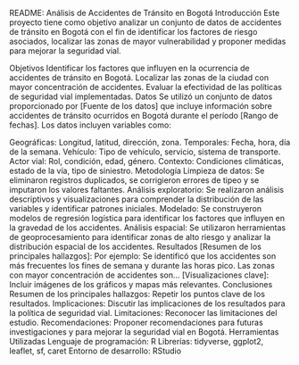 README: Análisis de Accidentes de Tránsito en Bogotá
Introducción
Este proyecto tiene como objetivo analizar un conjunto de datos de accidentes de tránsito en Bogotá con el fin de identificar los factores de riesgo asociados, localizar las zonas de mayor vulnerabilidad y proponer medidas para mejorar la seguridad vial.

Objetivos
Identificar los factores que influyen en la ocurrencia de accidentes de tránsito en Bogotá.
Localizar las zonas de la ciudad con mayor concentración de accidentes.
Evaluar la efectividad de las políticas de seguridad vial implementadas.
Datos
Se utilizó un conjunto de datos proporcionado por [Fuente de los datos] que incluye información sobre accidentes de tránsito ocurridos en Bogotá durante el período [Rango de fechas]. Los datos incluyen variables como:

Geográficas: Longitud, latitud, dirección, zona.
Temporales: Fecha, hora, día de la semana.
Vehículo: Tipo de vehículo, servicio, sistema de transporte.
Actor vial: Rol, condición, edad, género.
Contexto: Condiciones climáticas, estado de la vía, tipo de siniestro.
Metodología
Limpieza de datos: Se eliminaron registros duplicados, se corrigieron errores de tipeo y se imputaron los valores faltantes.
Análisis exploratorio: Se realizaron análisis descriptivos y visualizaciones para comprender la distribución de las variables y identificar patrones iniciales.
Modelado: Se construyeron modelos de regresión logística para identificar los factores que influyen en la gravedad de los accidentes.
Análisis espacial: Se utilizaron herramientas de geoprocesamiento para identificar zonas de alto riesgo y analizar la distribución espacial de los accidentes.
Resultados
[Resumen de los principales hallazgos]:
Por ejemplo: Se identificó que los accidentes son más frecuentes los fines de semana y durante las horas pico. Las zonas con mayor concentración de accidentes son...
[Visualizaciones clave]: Incluir imágenes de los gráficos y mapas más relevantes.
Conclusiones
Resumen de los principales hallazgos: Repetir los puntos clave de los resultados.
Implicaciones: Discutir las implicaciones de los resultados para la política de seguridad vial.
Limitaciones: Reconocer las limitaciones del estudio.
Recomendaciones: Proponer recomendaciones para futuras investigaciones y para mejorar la seguridad vial en Bogotá.
Herramientas Utilizadas
Lenguaje de programación: R
Librerías: tidyverse, ggplot2, leaflet, sf, caret
Entorno de desarrollo: RStudio
